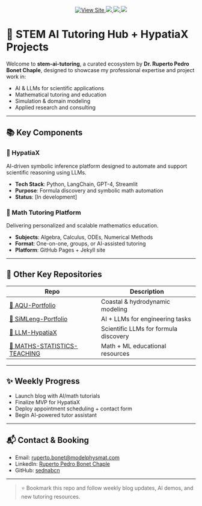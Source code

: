 <p align="center">
   <a href="https://sednabcn.github.io/stem-ai-tutoring" target="_blank" rel="noopener noreferrer">
    <img src="https://img.shields.io/badge/🌐_View--Site-orange" alt="View Site" />
  </a>
  <a href="https://github.com/sednabcn/LLM-HypatiaX">
    <img src="https://img.shields.io/badge/🧠_LLM--HypatiaX-AI_Math-green" />
  </a>
  <a href="https://github.com/sednabcn/SiMLeng-Portfolio">
    <img src="https://img.shields.io/badge/🤖_SiMLeng--Portfolio-LLM_Engineering-purple" />
  </a>
  <a href="https://github.com/sednabcn/MATHS-STATISTICS-TEACHING">
    <img src="https://img.shields.io/badge/%F0%9F%93%98_MATHS--STATISTICS--TEACHING-MATH_LM_Education-blue" />
  </a>
</p>

# 🧪 STEM AI Tutoring Hub + HypatiaX Projects

Welcome to **stem-ai-tutoring**, a curated ecosystem by **Dr. Ruperto Pedro Bonet Chaple**, designed to showcase my professional expertise and project work in:

- AI & LLMs for scientific applications
- Mathematical tutoring and education
- Simulation & domain modeling
- Applied research and consulting

---

## 📚 Key Components

### 🔷 HypatiaX
AI-driven symbolic inference platform designed to automate and support scientific reasoning using LLMs.

- **Tech Stack**: Python, LangChain, GPT-4, Streamlit
- **Purpose**: Formula discovery and symbolic math automation
- **Status**: [In development]

### 🔷 Math Tutoring Platform
Delivering personalized and scalable mathematics education.

- **Subjects**: Algebra, Calculus, ODEs, Numerical Methods
- **Format**: One-on-one, groups, or AI-assisted tutoring
- **Platform**: GitHub Pages + Jekyll site

---

## 🔗 Other Key Repositories

| Repo | Description |
|------|-------------|
| [🌊 AQU-Portfolio](https://github.com/sednabcn/AQU-Portfolio) | Coastal & hydrodynamic modeling |
| [🤖 SiMLeng-Portfolio](https://github.com/sednabcn/SiMLeng-Portfolio) | AI + LLMs for engineering tasks |
| [🧠 LLM-HypatiaX](https://github.com/sednabcn/LLM-HypatiaX) | Scientific LLMs for formula discovery |
| [📘 MATHS-STATISTICS-TEACHING](https://github.com/sednabcn/MATHS-STATISTICS-TEACHING) | Math + ML educational resources |

---

## ✨ Weekly Progress

- Launch blog with AI/math tutorials
- Finalize MVP for HypatiaX
- Deploy appointment scheduling + contact form
- Begin AI-powered tutor assistant

---

## 📬 Contact & Booking

- Email: [ruperto.bonet@modelphysmat.com](mailto:ruperto.bonet@modelphysmat.com)
- LinkedIn: [Ruperto Pedro Bonet Chaple](https://www.linkedin.com/in/ruperto-pedro-bonet-chaple-8a26651b)
- GitHub: [sednabcn](https://github.com/sednabcn)

---
> ⭐ Bookmark this repo and follow weekly blog updates, AI demos, and new tutoring resources.
